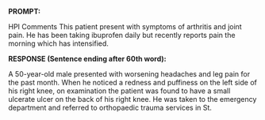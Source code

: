 **PROMPT:**

HPI Comments This patient present with symptoms of arthritis and joint pain. He has been taking ibuprofen daily but recently reports pain the morning which has intensified. 

**RESPONSE (Sentence ending after 60th word):**

A 50-year-old male presented with worsening headaches and leg pain for the past month. When he noticed a redness and puffiness on the left side of his right knee, on examination the patient was found to have a small ulcerate ulcer on the back of his right knee. He was taken to the emergency department and referred to orthopaedic trauma services in St. 